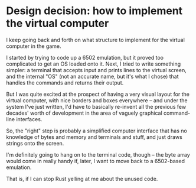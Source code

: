 # Design decision: how to implement the virtual computer

I keep going back and forth on what structure to implement for the virtual computer in the game.

I started by trying to code up a 6502 emulation, but it proved too complicated to get an OS loaded onto it. Next, I tried to write something simpler: a terminal that accepts input and prints lines to the virtual screen, and the internal "OS" (not an accurate name, but it's what I chose) that handles the commands and returns their output.

But I was quite excited at the prospect of having a very visual layout for the virtual computer, with nice borders and boxes everywhere – and under the system I've just written, I'd have to basically re-invent all the previous few decades' worth of development in the area of vaguely graphical command-line interfaces.

So, the "right" step is probably a simplified computer interface that has no knowledge of bytes and memory and terminals and stuff, and just draws strings onto the screen.

I'm definitely going to hang on to the terminal code, though – the byte array would come in really handy if, later, I want to move back to a 6502-based emulation.

That is, if I can stop Rust yelling at me about the unused code.
